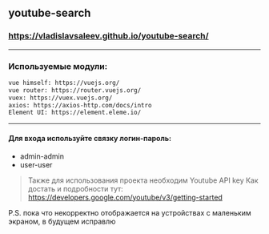 ## youtube-search
### https://vladislavsaleev.github.io/youtube-search/
----

### Используемые модули:
```sh
vue himself: https://vuejs.org/
vue router: https://router.vuejs.org/
vuex: https://vuex.vuejs.org/
axios: https://axios-http.com/docs/intro
Element UI: https://element.eleme.io/
```
----

#### Для входа используйте связку логин-пароль:
- admin-admin
- user-user

> Также для использования проекта необходим Youtube API key
> Как достать и подробности тут:
> https://developers.google.com/youtube/v3/getting-started

P.S. пока что некорректно отображается на устройствах с маленьким экраном, в будущем исправлю
